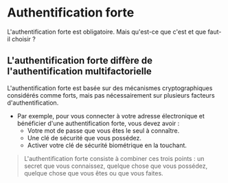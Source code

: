 # Authentification forte
L'authentification forte est obligatoire. Mais qu'est-ce que c'est et que faut-il choisir ?
## L'authentification forte diffère de l'authentification multifactorielle
L'authentification forte est basée sur des mécanismes cryptographiques considérés comme forts, mais pas nécessairement sur plusieurs facteurs d'authentification.
- Par exemple, pour vous connecter à votre adresse électronique et bénéficier d'une authentification forte, vous devez avoir :
  - Votre mot de passe que vous êtes le seul à connaître.
  - Une clé de sécurité que vous possédez.
  - Activer votre clé de sécurité biométrique en la touchant.
> L'authentification forte consiste à combiner ces trois points : un secret que vous connaissez, quelque chose que vous possédez, quelque chose que vous êtes ou que vous faites.
